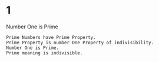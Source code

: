 # 1
Number One is Prime

    Prime Numbers have Prime Property.
    Prime Property is number One Property of indivisibility.
    Number One is Prime.
    Prime meaning is indivisible.
